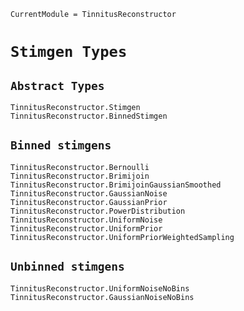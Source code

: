 ```@meta
CurrentModule = TinnitusReconstructor
```

# `Stimgen Types`

## `Abstract Types`

```@docs
TinnitusReconstructor.Stimgen
TinnitusReconstructor.BinnedStimgen
```

## `Binned stimgens`

```@docs
TinnitusReconstructor.Bernoulli
TinnitusReconstructor.Brimijoin
TinnitusReconstructor.BrimijoinGaussianSmoothed
TinnitusReconstructor.GaussianNoise
TinnitusReconstructor.GaussianPrior
TinnitusReconstructor.PowerDistribution
TinnitusReconstructor.UniformNoise
TinnitusReconstructor.UniformPrior
TinnitusReconstructor.UniformPriorWeightedSampling
```

## `Unbinned stimgens`

```@docs
TinnitusReconstructor.UniformNoiseNoBins
TinnitusReconstructor.GaussianNoiseNoBins
```
